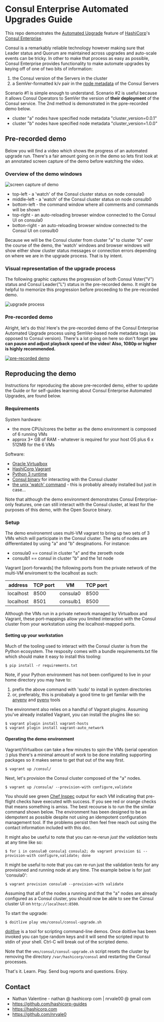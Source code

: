 # Consul Enterprise Automated Upgrades Guide

This repo demonstrates the [Automated Upgrade](https://www.consul.io/docs/enterprise/upgrades/index.html) feature of [HashiCorp](https://hashicorp.com)'s [Consul Enterprise](https://consul.io).

Consul is a remarkably reliable technology however making sure that Leader status and Quorum are maintained across upgrades and auto-scale events can be tricky. In other to make that process as easy as possible, Consul Enterprise provides functionality to make automate upgrades by keying off of one of two bits of information:

1. the Consul version of the Servers in the cluster
1. a SemVer-formatted k/v pair in the [node metadata](https://www.consul.io/docs/agent/options.html#_node_meta) of the Consul Servers

Scenario #1 is simple enough to understand. Scenario #2 is useful because it allows Consul Operators to SemVer the version of **their deployment** of the Consul service. The 2nd method is demonstrated in the ppre-recorded demo below.

* cluster "a" nodes have specified node metadata "cluster_version=0.0.1"
* cluster "b" nodes have specified node metadata "cluster_version=1.0.0"

## Pre-recorded demo

Below you will find a video which shows the progress of an automated upgrade run. There's a fair amount going on in the demo so lets first look at an annotated screen capture of the demo before watching the video.

### Overview of the demo windows
![screen capture of demo](images/screen.png)

* top-left - a 'watch' of the Consul cluster status on node consula0
* middle-left - a 'watch' of the Consul cluster status on node consulb0
* bottom-left - the command window where all comments and commands will be shown
* top-right - an auto-reloading browser window connected to the Consul UI on consula0
* botton-right - an auto-reloading browser window connected to the Consul UI on consulb0

Because we will be the Consul cluster from cluster "a" to cluster "b" over the course of the demo, the 'watch' windows and browser windows will show either show cluster status messages or connection errors depending on where we are in the upgrade process. That is by intent.

### Visual representation of the upgrade process

The following graphic captures the progression of both Consul Voter("V") status and Consul Leader("L") status in the pre-recorded demo. It might be helpful to memorize this progression before proceeding to the pre-recorded demo.

![upgrade process](images/consul-automated-upgrade.gif)

### Pre-recorded demo

Alright, let's do this! Here's the pre-recorded demo of the Consul Enterprise Automated Upgrade process using SemVer-based node metadata tags (as opposed to Consul version). There's a lot going on here so don't forget **you can pause and adjust playback speed of the video**! **Also, 1080p or higher is highly recommended.**

[![pre-recorded demo](images/video-snap.png)](https://www.youtube.com/watch?v=wxzcLQC1VpI)

## Reproducing the demo

Instructions for reproducing the above pre-recorded demo, either to update the Guide or for self-guides learning about Consul Enterprise Automated Upgrades, are found below.

### Requirements

System hardware:
* the more CPUs/cores the better as the demo environment is composed of 6 running VMs
* approx 3+ GB of RAM - whatever is required for your host OS plus 6 x 512MB for the 6 VMs

Software:
* [Oracle Virtualbox](https://virtualbox.org)
* [HashiCorp Vagrant](https://hashicorp.com)
* [Python 3 runtime](https://python.org)
* [Consul binary](https://consul.io) for interacting with the Consul cluster
* [the unix 'watch' command](https://en.wikipedia.org/wiki/Watch_(Unix)) - this is probably already installed but just in case...

Note that although the demo environment demonstrates Consul Enterprise-only features, one can still interact with the Consul cluster, at least for the purposes of this demo, with the Open Source binary.

### Setup

The demo environemnt uses multi-VM vagrant to bring up two sets of 3 VMs which will participate in the Consul cluster. The sets of nodes are differentiated by using "a" and "b" desginations. For instance:

* consula0 == consul in cluster "a" and the zeroeth node
* consulb1 == consul in cluster "b" and the 1st node

Vagrant [port-forwards] the following ports from the private network of the multi-VM enviroment to the localhost as such:

| address | TCP port | VM | TCP port |
| --- | --- | --- | --- |
| localhost | 8500 | consula0 | 8500 |
| localhost | 8501 | consulb1 | 8500 |

Although the VMs run in a private network managed by Virtualbox and Vagrant, these port-mappings allow you limited interaction with the Consul cluster from your workstation using the localhost-mapped ports.

#### Setting up your workstation

Much of the tooling used to interact with the Consul cluster is from the Python ecosystem. The resposity comes with a bundle requirements.txt file which should make it easy to install this tooling:

```pre
$ pip install -r requirements.txt
```
Note, if your Python environment has not been configured to live in your home directory you may have to:

1. prefix the above command with 'sudo' to install in system directories
1. or, preferably, this is probabaly a good time to get familar with the [anyenv](https://github.com/riywo/anyenv) and [pyenv](https://github.com/pyenv/pyenv) tools

The environment also relies on a handful of Vagrant plugins. Assuming you've already installed Vagrant, you can install the plugins like so:

```pre
$ vagrant plugin install vagrant-hosts
$ vagrant plugin install vagrant-auto_network
```

#### Operating the demo environment

Vagrant/Virtualbox can take a few minutes to spin the VMs (serial operation :\) plus there's a minimal amount of work to be done installing supporting packages so it makes sense to get that out of the way first.

```pre
$ vagrant up /consul/
```

Next, let's provision the Consul cluster composed of the "a" nodes.

```pre
$ vagrant up /consula/ --provision-with configure,validate
```

You should see green [Chef Inspec](https://www.chef.io/inspec/) output for each VM indicating that pre-flight checks have executed with success. If you see red or orange checks that means something is amiss. The best recourse is to run the the similar command shown below. The environment has been designed to be as idempotent as possible despite not using an idempotent configuration management tool. If the problems persist then feel free reach out using the contact information included with this doc.

It might also be useful to note that you can re-rerun *just the validation* tests at any time like so:

```pre
$ for i in consula0 consula1 consula2; do vagrant provision $i --provision-with configure,validate; done
```

It might be useful to note that you can re-run just the validation tests for any provisioned and running node at any time. The example below is for just 'consula0':

```pre
$ vagrant provision consula0 --provision-with validate
```

Assuming that all of the nodes a running and that the "a" nodes are already configured as a Consul cluster, you should now be able to see the Consul cluster UI on ```http://localhost:8500```.

To start the upgrade:

```pre
$ doitlive play vms/consul/consul-upgrade.sh
```

[doitlive](https://doitlive.readthedocs.io/en/latest/) is a tool for scripting command-line demos. Once doitlive has been invoked you can type random keys and it will send the scripted input to stdin of your shell. Ctrl-C will break out of the scripted demo.

Note that the ```vms/consul/consul-upgrade.sh``` script resets the cluster by removing the directory ```/var/hashicorp/consul``` and restarting the Consul processes. 

That's it. Learn. Play. Send bug reports and questions. Enjoy.

## Contact

* Nathan Valentine - nathan @ hashicorp com | nrvale00 @ gmail com
* https://github.com/hashicorp-guides
* https://hashicorp.com
* https://github.com/nrvale0
